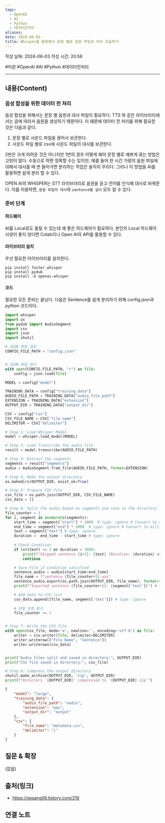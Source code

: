 ```yaml
---
tags:
  - OpenAI
  - AI
  - Python
  - 데이터전처리
aliases: 
date: 2024-06-03
title: Whisper를 활용해서 문장 별로 음원 파일과 대사 추출하기
---
```

작성 날짜: 2024-06-03
작성 시간: 20:58

#미완 #OpenAI #AI #Python #데이터전처리 

----
## 내용(Content)

### 음성 합성을 위한 데이터 전 처리

음성 합성을 위해서는 문장 별 음원과 대사 파일이 필요하다. TTS 와 같은 라이브러리에서는 글에 따라서 음원을 생성하기 때문이다. 이 떄문에 데이터 전 처리를 위해 필요한 것은 다음과 같다.

1. 문장 별로 사운드 파일을 끊어서 보관한다.
2. 사운드 파일 별로 csv에 사운드 파일의 대사를 보관한다.

2번은 크게 어려운 것은 아니지만 1번의 경우 어떻게 해야 문장 별로 예쁘게 끊는 방법은 고민이 많다. 수동으로 하면 정확할 수는 있지만, 예를 들어 한 시간 가량의 음원 파일에 대해서 대사를 매 번 들어가면 분리하는 작업은 솔직히 무리다. 그러나 이 방법을 AI를 활용하면 쉽게 분리 할 수 있다.

OPEN AI의 WHISPER는 STT 라이브러리로 음원을 듣고 언어를 인식해 대사로 바꿔준다. 이를 이용하면, `음원 파일의 대사`와 `sentence별 길이` 모두 알 수 있다. 

### 준비 단계

#### 하드웨어

AI를 Local로도 돌릴 수 있는데 꽤 좋은 하드웨어가 필요하다. 본인의 Local 하드웨어 사양이 좋지 않다면 Colab이나 Open AI의 API를 활용할 수 있다.

#### 라이브러리 설치

우선 필요한 라이브러리를 설치한다.

```shell
pip install faster_whisper
pip install pydub
pip install -U openai-whisper
```


#### 코드

필요한 모든 준비는 끝났다. 다음은 Sentence를 쉽게 분리하기 위해 config.json과 python 코드이다.

```python
import whisper
import os
from pydub import AudioSegment
import csv
import json
import shutil

# JSON 파일 경로
CONFIG_FILE_PATH = "config.json"


# JSON 파일 읽기
with open(CONFIG_FILE_PATH, "r") as file:
	config = json.load(file)

MODEL = config["model"]

TRAINING_DATA = config["training_data"]
AUDIO_FILE_PATH = TRAINING_DATA["audio_file_path"]
EXTENSION = TRAINING_DATA["extension"]
OUTPUT_DIR = TRAINING_DATA["output_dir"]

CSV = config["csv"]
CSV_FILE_NAME = CSV["file_name"]
DELIMITER = CSV["delimiter"]

# Step 1: Load Whisper Model
model = whisper.load_model(MODEL)

# Step 2: Load Transcribe the audio file
result = model.transcribe(AUDIO_FILE_PATH)

# Step 3: Extract the segments
segments = result["segments"]
audio = AudioSegment.from_file(AUDIO_FILE_PATH, format=EXTENSION)

# Step 4: Make the output directory
os.makedirs(OUTPUT_DIR, exist_ok=True)

# Step 5: Prepare CSV file
csv_file = os.path.join(OUTPUT_DIR, CSV_FILE_NAME)
csv_data = []

# Step 6: Split the audio based on segments and save to the directory
file_counter = 1
for i, segment in enumerate(segments):
	start_time = segment["start"] * 1000  # type: ignore # Convert to milliseconds
	end_time = segment["end"] * 1000  # type: ignore # Convert to milliseconds
	text = segment["text"] # type: ignore
	duration =  end_time - start_time # type: ignore
	
	# Check Condition
	if len(text) <= 2 or duration < 1000:
		print(f"Skipped sentence {i+1}: {text} (Duration: {duration} ms)")
		continue

	# Save File if Condition satisfied
	sentence_audio = audio[start_time:end_time]
	file_name = f"sentence_{file_counter+1}.wav"
	sentence_audio.export(os.path.join(OUTPUT_DIR, file_name), format="wav")
	print(f"Exported sentence {file_counter+1}: {segment['text']}") # type: ignore

	# Add data to CSV list
	csv_data.append([file_name, segment['text']]) # type: ignore
	
	# 파일 번호 증가
	file_counter += 1


# Step 7: Write the CSV file
with open(csv_file, mode='w', newline='', encoding='utf-8') as file:
	writer = csv.writer(file, delimiter=DELIMITER)
	writer.writerow(["File Name", "Sentence"])
	writer.writerows(csv_data)


print("Audio files split and saved in directory:", OUTPUT_DIR)
print("CSV file saved in directory:", csv_file)

# Step 8: Compress the output directory
shutil.make_archive(OUTPUT_DIR, 'zip', OUTPUT_DIR)
print(f"Directory '{OUTPUT_DIR}' compressed to '{OUTPUT_DIR}.zip'")
```

```json
{
	"model": "large",
	"training_data": {
		"audio_file_path": "audio",
		"extension": "wav",
		"output_dir": "output"
	},
	"csv": {
		"file_name": "metadata.csv",
		"delimiter": "|"
	}
}
```


## 질문 & 확장

(없음)

## 출처(링크)

- https://sesang06.tistory.com/216
## 연결 노트











